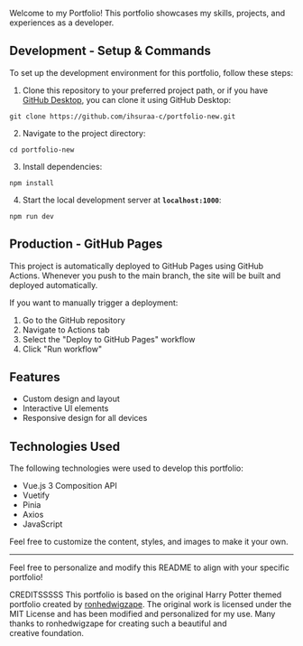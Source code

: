 
Welcome to my Portfolio! This portfolio showcases my skills, projects, and experiences as a developer.

## Development - Setup & Commands

To set up the development environment for this portfolio, follow these steps:

1. Clone this repository to your preferred project path, or if you have [GitHub Desktop](https://desktop.github.com/), you can clone it using GitHub Desktop:
  
  ```shell
  git clone https://github.com/ihsuraa-c/portfolio-new.git
  ```

2. Navigate to the project directory:
 
  ```shell
  cd portfolio-new
  ```

3. Install dependencies:

  ```shell
  npm install
  ```

4. Start the local development server at **`localhost:1000`**:

```shell
npm run dev
```

## Production - GitHub Pages

This project is automatically deployed to GitHub Pages using GitHub Actions. Whenever you push to the main branch, the site will be built and deployed automatically.

If you want to manually trigger a deployment:

1. Go to the GitHub repository
2. Navigate to Actions tab
3. Select the "Deploy to GitHub Pages" workflow
4. Click "Run workflow"

## Features
- Custom design and layout
- Interactive UI elements
- Responsive design for all devices

## Technologies Used

The following technologies were used to develop this portfolio:

- Vue.js 3 Composition API
- Vuetify
- Pinia
- Axios
- JavaScript

Feel free to customize the content, styles, and images to make it your own.

---

Feel free to personalize and modify this README to align with your specific portfolio!


CREDITSSSSS
This portfolio is based on the original Harry Potter themed portfolio created by [ronhedwigzape](https://github.com/ronhedwigzape/portfolio). The original work is licensed under the MIT License and has been modified and personalized for my use. Many thanks to ronhedwigzape for creating such a beautiful and creative foundation.
